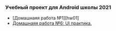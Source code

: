 ### Учебный проект для Android школы 2021

* [Домашнаяя работа №1][hw01]
* [Домашнаяя работа №6: UI практика.][hw06]

[hw06]:./hw06
